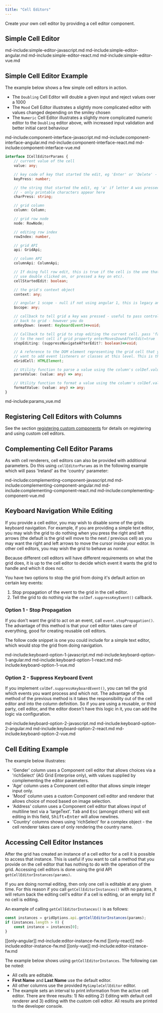 ```yaml
---
title: "Cell Editors"
---
```


Create your own cell editor by providing a cell editor component.

## Simple Cell Editor

md-include:simple-editor-javascript.md
md-include:simple-editor-angular.md
md-include:simple-editor-react.md
md-include:simple-editor-vue.md

## Simple Cell Editor Example

The example below shows a few simple cell editors in action.

- The `Doubling` Cell Editor will double a given input and reject values over a 1000
- The `Mood` Cell Editor illustrates a slightly more complicated editor with values changed depending on the smiley chosen
- The `Numeric` Cell Editor illustrates a slightly more complicated numeric editor to the `Doubling` editor above, with
increased input validation and better initial carot behaviour

<grid-example title='Simple Editor Components' name='component-editor' type='mixed' options='{ "exampleHeight": 370 }'></grid-example>

md-include:component-interface-javascript.md
md-include:component-interface-angular.md
md-include:component-interface-react.md
md-include:component-interface-vue.md

```ts
interface ICellEditorParams {
    // current value of the cell
    value: any;

    // key code of key that started the edit, eg 'Enter' or 'Delete' - non-printable characters appear here
    keyPress: number;

    // the string that started the edit, eg 'a' if letter A was pressed, or 'A' if Shift + letter A
    // - only printable characters appear here
    charPress: string;

    // grid column
    column: Column;

    // grid row node
    node: RowNode;

    // editing row index
    rowIndex: number,

    // grid API
    api: GridApi;

    // column API
    columnApi: ColumnApi;

    // If doing full row edit, this is true if the cell is the one that started the edit (eg it is the cell the
    // use double clicked on, or pressed a key on etc).
    cellStartedEdit: boolean;

    // the grid's context object
    context: any;

    // angular 1 scope - null if not using angular 1, this is legacy and not used if not using angular 1
    $scope: any;

    // callback to tell grid a key was pressed - useful to pass control key events (Tab, arrows etc)
    // back to grid - however you do
    onKeyDown: (event: KeyboardEvent)=>void;

    // Callback to tell grid to stop editing the current cell. pass 'false' to prevent navigation moving
    // to the next cell if grid property enterMovesDownAfterEdit=true
    stopEditing: (suppressNavigateAfterEdit?: boolean)=>void;

    // A reference to the DOM element representing the grid cell that your component will live inside. Useful if you
    // want to add event listeners or classes at this level. This is the DOM element that gets browser focus when selecting cells.
    eGridCell: HTMLElement;

    // Utility function to parse a value using the column's colDef.valueParser
    parseValue: (value: any) => any;

    // Utility function to format a value using the column's colDef.valueFormatter
    formatValue: (value: any) => any;
}
```
   
md-include:params_vue.md

## Registering Cell Editors with Columns

See the section [registering custom components](/components/#registering-custom-components) for details on registering and using custom cell editors.

## Complementing Cell Editor Params

As with cell renderers, cell editors can also be provided with additional parameters. Do this using `cellEditorParams` as in the following example which will pass 'Ireland' as the 'country' parameter:

md-include:complementing-component-javascript.md
md-include:complementing-component-angular.md
md-include:complementing-component-react.md
md-include:complementing-component-vue.md

## Keyboard Navigation While Editing

If you provide a cell editor, you may wish to disable some of the grids keyboard navigation. For example, if you are providing a simple text editor, you may wish the grid to do nothing when you press the right and left arrows (the default is the grid will move to the next / previous cell) as you may want the right and left arrows to move the cursor inside your editor. In other cell editors, you may wish the grid to behave as normal.

Because different cell editors will have different requirements on what the grid does, it is up to the cell editor to decide which event it wants the grid to handle and which it does not.

You have two options to stop the grid from doing it's default action on certain key events:

1. Stop propagation of the event to the grid in the cell editor.
1. Tell the grid to do nothing via the `colDef.suppressKeyEvent()` callback.

### Option 1 - Stop Propagation

If you don't want the grid to act on an event, call `event.stopPropagation()`. The advantage of this method is that your cell editor takes care of everything, good for creating reusable cell editors.

The follow code snippet is one you could include for a simple text editor, which would stop the grid from doing navigation.

md-include:keyboard-option-1-javascript.md
md-include:keyboard-option-1-angular.md
md-include:keyboard-option-1-react.md
md-include:keyboard-option-1-vue.md

### Option 2 - Suppress Keyboard Event

If you implement `colDef.suppressKeyboardEvent()`, you can tell the grid which events you want process and which not. The advantage of this method of the previous method is it takes the responsibility out of the cell editor and into the column definition. So if you are using a reusable, or third party, cell editor, and the editor doesn't have this logic in it, you can add the logic via configuration.

<api-documentation source='column-properties/properties.json' section='columns' names='["suppressKeyboardEvent"]'></api-documentation>

md-include:keyboard-option-2-javascript.md
md-include:keyboard-option-2-angular.md
md-include:keyboard-option-2-react.md
md-include:keyboard-option-2-vue.md


## Cell Editing Example

The example below illustrates:

- 'Gender' column uses a Component cell editor that allows choices via a 'richSelect' (AG Grid Enterprise only), with values supplied by complementing the editor parameters.
- 'Age' column uses a Component cell editor that allows simple integer input only.
- 'Mood' column uses a custom Component cell editor and renderer that allows choice of mood based on image selection.
- 'Address' column uses a Component cell editor that allows input of multiline text via a 'largeText'. <kbd>Tab</kbd> and <kbd>Esc</kbd> (amongst others) will exit editing in this field, <kbd>Shift</kbd>+<kbd>Enter</kbd> will allow newlines.
- 'Country' columns shows using 'richSelect' for a complex object - the cell renderer takes care of only rendering the country name.

<grid-example title='Simple Editor Components' name='component-editor-2' type='mixed' options='{ "enterprise": true, "exampleHeight": 370, "extras": ["bootstrap"] }'></grid-example>

## Accessing Cell Editor Instances

After the grid has created an instance of a cell editor for a cell it is possible to access that instance. This is useful if you want to call a method that you provide on the cell editor that has nothing to do with the operation of the grid. Accessing cell editors is done using the grid API `getCellEditorInstances(params)`.

<api-documentation source='grid-api/api.json' section='editing' names='["getCellEditorInstances"]'></api-documentation>

If you are doing normal editing, then only one cell is editable at any given time. For this reason if you call `getCellEditorInstances()` with no params, it will return back the editing cell's editor if a cell is editing, or an empty list if no cell is editing.

An example of calling `getCellEditorInstances()` is as follows:

```js
const instances = gridOptions.api.getCellEditorInstances(params);
if (instances.length > 0) {
    const instance = instances[0];
}
```

[[only-angular]]
md-include:editor-instance-fw.md
[[only-react]]
md-include:editor-instance-fw.md
[[only-vue]]
md-include:editor-instance-fw.md

The example below shows using `getCellEditorInstances`. The following can be noted:

- All cells are editable.
- **First Name** and **Last Name** use the default editor.
- All other columns use the provided `MySimpleCellEditor` editor.
- The example sets an interval to print information from the active cell editor. There are three results: 1) No editing 2) Editing with default cell renderer and 3) editing with the custom cell editor. All results are printed to the developer console.

<grid-example title='Get Editor Instance' name='get-editor-instance' type='mixed' options='{ "enterprise": true }'></grid-example>
